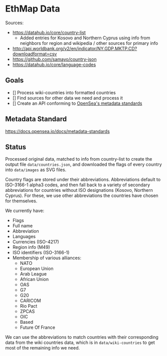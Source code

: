 # EthMap Data

Sources:
- https://datahub.io/core/country-list
  - Added entries for Kosovo and Northern Cyprus using info from neighbors for region and wikipedia / other sources for primary info
- http://api.worldbank.org/v2/en/indicator/NY.GDP.MKTP.CD?downloadformat=csv
- https://github.com/samayo/country-json
- https://datahub.io/core/language-codes
## Goals

- [] Process wiki-countries into formatted countries
- [] Find sources for other data we need and process it
- [] Create an API conforming to [OpenSea's metadata standards](https://docs.opensea.io/docs/metadata-standards)

## Metadata Standard

https://docs.opensea.io/docs/metadata-standards

## Status

Processed original data, matched to info from country-list to create the output file `data/countries.json`, and downloaded the flags of every country into `data/images` as SVG files.

Country flags are stored under their abbreviations. Abbreviations default to ISO-3166-1 alpha3 codes, and then fall back to a variety of secondary abbreviations for countries without ISO designations (Kosovo, Northern Cyprus). For these, we use other abbreviations the countries have chosen for themselves.

We currently have:
- Flags
- Full name
- Abbreviation
- Languages
- Currencies (ISO-4217)
- Region info (M49)
- ISO identifiers (ISO-3166-1)
- Membership of various alliances:
  - NATO
  - European Union
  - Arab League
  - African Union
  - OAS
  - G7
  - G20
  - CARICOM
  - Rio Pact
  - ZPCAS
  - OIC
  - Based
  - Future Of France

We can use the abbreviations to match countries with their corresponding data from the wiki countries data, which is in `data/wiki-countries` to get most of the remaining info we need.